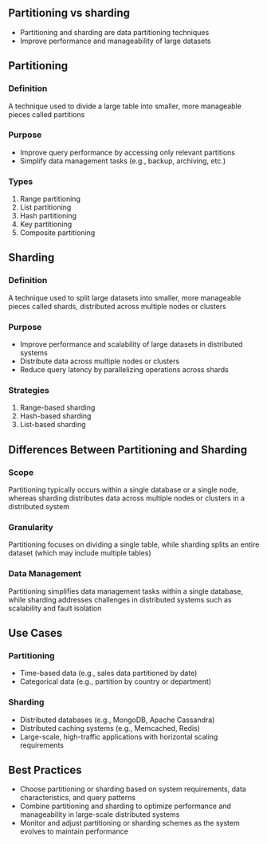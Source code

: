## Partitioning vs sharding 
- Partitioning and sharding are data partitioning techniques
- Improve performance and manageability of large datasets

## Partitioning
### Definition
A technique used to divide a large table into smaller, more manageable pieces called partitions

### Purpose
- Improve query performance by accessing only relevant partitions
- Simplify data management tasks (e.g., backup, archiving, etc.)

### Types
1. Range partitioning
2. List partitioning
3. Hash partitioning
4. Key partitioning
5. Composite partitioning

## Sharding

### Definition
A technique used to split large datasets into smaller, more manageable pieces called shards, distributed across multiple nodes or clusters

### Purpose
- Improve performance and scalability of large datasets in distributed systems
- Distribute data across multiple nodes or clusters
- Reduce query latency by parallelizing operations across shards

### Strategies
1. Range-based sharding
2. Hash-based sharding
3. List-based sharding

## Differences Between Partitioning and Sharding

### Scope
Partitioning typically occurs within a single database or a single node, whereas sharding distributes data across multiple nodes or clusters in a distributed system

### Granularity
Partitioning focuses on dividing a single table, while sharding splits an entire dataset (which may include multiple tables)

### Data Management
Partitioning simplifies data management tasks within a single database, while sharding addresses challenges in distributed systems such as scalability and fault isolation

## Use Cases

### Partitioning
- Time-based data (e.g., sales data partitioned by date)
- Categorical data (e.g., partition by country or department)

### Sharding
- Distributed databases (e.g., MongoDB, Apache Cassandra)
- Distributed caching systems (e.g., Memcached, Redis)
- Large-scale, high-traffic applications with horizontal scaling requirements

## Best Practices
- Choose partitioning or sharding based on system requirements, data characteristics, and query patterns
- Combine partitioning and sharding to optimize performance and manageability in large-scale distributed systems
- Monitor and adjust partitioning or sharding schemes as the system evolves to maintain performance

